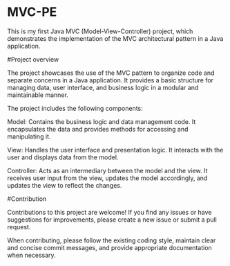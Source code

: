 # MVC-PE
This is my first Java MVC (Model-View-Controller) project, which demonstrates the implementation of the MVC architectural pattern in a Java application.

#Project overview

The project showcases the use of the MVC pattern to organize code and separate concerns in a Java application. It provides a basic structure for managing data, user interface, and business logic in a modular and maintainable manner.

The project includes the following components:

Model: Contains the business logic and data management code. It encapsulates the data and provides methods for accessing and manipulating it.

View: Handles the user interface and presentation logic. It interacts with the user and displays data from the model.

Controller: Acts as an intermediary between the model and the view. It receives user input from the view, updates the model accordingly, and updates the view to reflect the changes.

#Contribution

Contributions to this project are welcome! If you find any issues or have suggestions for improvements, please create a new issue or submit a pull request.

When contributing, please follow the existing coding style, maintain clear and concise commit messages, and provide appropriate documentation when necessary.
